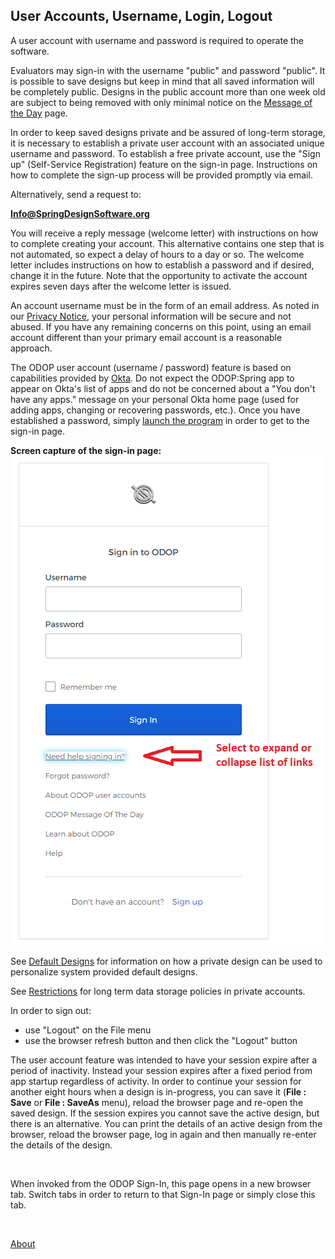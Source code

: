 ## User Accounts, Username, Login, Logout

A user account with username and password is required to operate the software.   

Evaluators may sign-in with the username "public" and password "public".
It is possible to save designs but keep in mind that all saved information will be completely public.
Designs in the public account more than one week old are subject to being removed 
with only minimal notice on the [Message of the Day](messageOfTheDay) page.

In order to keep saved designs private and be assured of long-term storage, 
it is necessary to establish a private user account with an associated unique username and password. 
To establish a free private account, 
use the "Sign up" (Self-Service Registration) feature on the sign-in page. 
Instructions on how to complete the sign-up process will be provided promptly via email.

Alternatively, send a request to:   

**Info@SpringDesignSoftware.org**   

You will receive a reply message (welcome letter) with instructions on how to complete creating your account. 
This alternative contains one step that is not automated, 
so expect a delay of hours to a day or so. 
The welcome letter includes instructions on how to establish a password and if desired, 
change it in the future.
Note that the opportunity to activate the account expires seven days after the welcome letter is issued.    

An account username must be in the form of an email address. 
As noted in our [Privacy Notice](Legal/PrivacyStatement), 
your personal information will be secure and not abused. 
If you have any remaining concerns on this point, 
using an email account different than your primary email account is a reasonable approach.

The ODOP user account (username / password) feature is based on capabilities provided by 
[Okta](https://www.okta.com/).
Do not expect the ODOP:Spring app to appear on Okta's list of apps and 
do not be concerned about a "You don't have any apps." message on your personal Okta home page
(used for adding apps, changing or recovering passwords, etc.).
Once you have established a password, 
simply [launch the program](../Help/launchODOP) 
in order to get to the sign-in page.

**Screen capture of the sign-in page:**   
![Sign-in screen](../Help/png/SignInWidgetExpanded.png "Sign-in screen")    
   
See [Default Designs](../Help/defaultDesigns) for information on how a private design
can be used to personalize system provided default designs.

See [Restrictions](Legal/Restrictions) for long term data storage policies in private accounts.

In order to sign out:
  - use "Logout" on the File menu
  - use the browser refresh button and then click the "Logout" button

The user account feature was intended to have your session expire after a period of inactivity. 
Instead your session expires after a fixed period from app startup regardless of activity. 
In order to continue your session for another eight hours when a design is in-progress, 
you can save it (**File : Save** or **File : SaveAs** menu), 
reload the browser page and 
re-open the saved design.
If the session expires you cannot save the active design, 
but there is an alternative. 
You can print the details of an active design from the browser, 
reload the browser page, log in again and then manually re-enter the details of the design.  
 
 
&nbsp; 
 
When invoked from the ODOP Sign-In, this page opens in a new browser tab.
Switch tabs in order to return to that Sign-In page or simply close this tab.   

&nbsp;   

[About](./)
